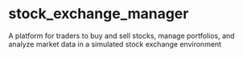 # stock_exchange_manager
A platform for traders to buy and sell stocks, manage portfolios, and analyze market data in a simulated stock exchange environment
